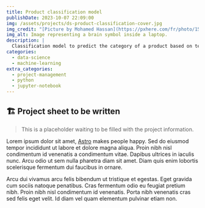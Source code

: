 ```yaml
---
title: Product classification model
publishDate: 2023-10-07 22:09:00
img: /assets/projects/ds-product-classification-cover.jpg
img_credit: "[Picture by Mohamed Hassan](https://pxhere.com/fr/photo/1584997)"
img_alt: Image representing a brain symbol inside a laptop.
description: |
  Classification model to predict the category of a product based on text and image.
categories:
  - data-science
  - machine-learning
extra_categories:
  - project-management
  - python
  - jupyter-notebook
---
```


## 🏗️ Project sheet to be written

> This is a placeholder waiting to be filled with the project information.

Lorem ipsum dolor sit amet, <a href="https://astro.build/">Astro</a> makes people happy. Sed do eiusmod tempor incididunt ut labore et dolore magna aliqua. Proin nibh nisl condimentum id venenatis a condimentum vitae. Dapibus ultrices in iaculis nunc. Arcu odio ut sem nulla pharetra diam sit amet. Diam quis enim lobortis scelerisque fermentum dui faucibus in ornare.

Arcu dui vivamus arcu felis bibendum ut tristique et egestas. Eget gravida cum sociis natoque penatibus. Cras fermentum odio eu feugiat pretium nibh. Proin nibh nisl condimentum id venenatis. Porta nibh venenatis cras sed felis eget velit. Id diam vel quam elementum pulvinar etiam non.
